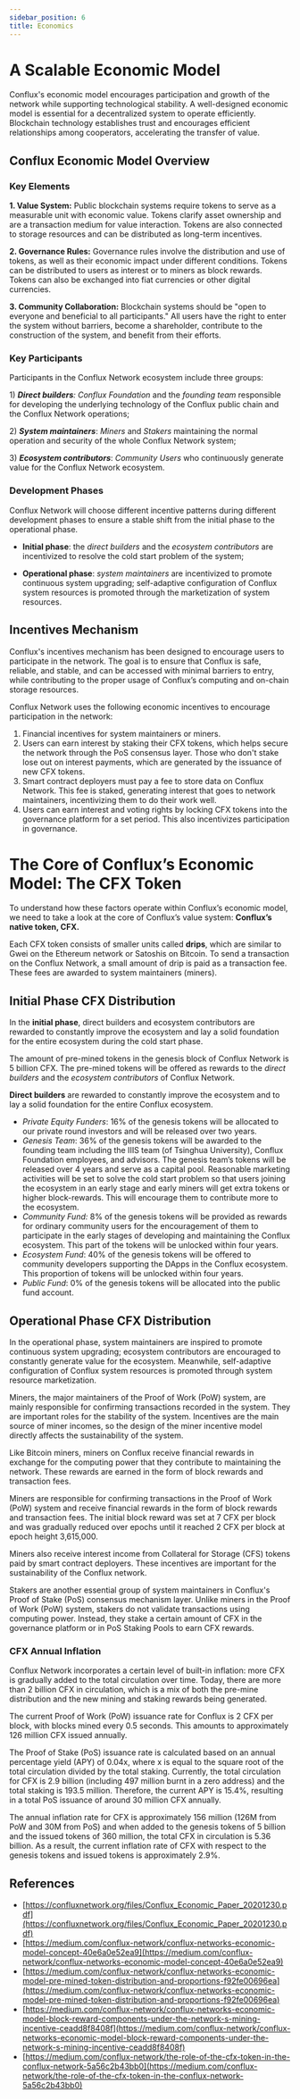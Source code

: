 ```yaml
---
sidebar_position: 6
title: Economics
---
```


# **A Scalable Economic Model**
Conflux's economic model encourages participation and growth of the network while supporting technological stability. A well-designed economic model is essential for a decentralized system to operate efficiently. Blockchain technology establishes trust and encourages efficient relationships among cooperators, accelerating the transfer of value.

## **Conflux Economic Model Overview**
### Key Elements

**1. Value System:** Public blockchain systems require tokens to serve as a measurable unit with economic value. Tokens clarify asset ownership and are a transaction medium for value interaction. Tokens are also connected to storage resources and can be distributed as long-term incentives.

**2. Governance Rules:** Governance rules involve the distribution and use of tokens, as well as their economic impact under different conditions. Tokens can be distributed to users as interest or to miners as block rewards. Tokens can also be exchanged into fiat currencies or other digital currencies.

**3. Community Collaboration:** Blockchain systems should be "open to everyone and beneficial to all participants." All users have the right to enter the system without barriers, become a shareholder, contribute to the construction of the system, and benefit from their efforts.

### Key Participants
Participants in the Conflux Network ecosystem include three groups:

1) ***Direct builders**:* *Conflux Foundation* and the *founding team* responsible for developing the underlying technology of the Conflux public chain and the Conflux Network operations; 

2) ***System maintainers***: *Miners* and *Stakers* maintaining the normal operation and security of the whole Conflux Network system;

3) ***Ecosystem contributors***: *Community Users* who continuously generate value for the Conflux Network ecosystem.

### Development Phases
Conflux Network will choose different incentive patterns during different development phases to ensure a stable shift from the initial phase to the operational phase.

- **Initial phase**: the *direct builders* and the *ecosystem contributors* are incentivized to resolve the cold start problem of the system;

- **Operational phase**: *system maintainers* are incentivized to promote continuous system upgrading; self-adaptive configuration of Conflux system resources is promoted through the marketization of system resources.

## **Incentives Mechanism**

Conflux's incentives mechanism has been designed to encourage users to participate in the network. The goal is to ensure that Conflux is safe, reliable, and stable, and can be accessed with minimal barriers to entry, while contributing to the proper usage of Conflux’s computing and on-chain storage resources.

Conflux Network uses the following economic incentives to encourage participation in the network:

1. Financial incentives for system maintainers or miners.
2. Users can earn interest by staking their CFX tokens, which helps secure the network through the PoS consensus layer. Those who don't stake lose out on interest payments, which are generated by the issuance of new CFX tokens.
3. Smart contract deployers must pay a fee to store data on Conflux Network. This fee is staked, generating interest that goes to network maintainers, incentivizing them to do their work well.
4. Users can earn interest and voting rights by locking CFX tokens into the governance platform for a set period. This also incentivizes participation in governance.

# **The Core of Conflux’s Economic Model: The CFX Token**

To understand how these factors operate within Conflux’s economic model, we need to take a look at the core of Conflux’s value system: **Conflux’s native token, CFX.**

Each CFX token consists of smaller units called **drips**, which are similar to Gwei on the Ethereum network or Satoshis on Bitcoin. To send a transaction on the Conflux Network, a small amount of drip is paid as a transaction fee. These fees are awarded to system maintainers (miners).

## **Initial Phase CFX Distribution**

In the **initial phase**, direct builders and ecosystem contributors are rewarded to constantly improve the ecosystem and lay a solid foundation for the entire ecosystem during the cold start phase.

The amount of pre-mined tokens in the genesis block of Conflux Network is 5 billion CFX. The pre-mined tokens will be offered as rewards to the *direct builders* and the *ecosystem contributors* of Conflux Network.

**Direct builders** are rewarded to constantly improve the ecosystem and to lay a solid foundation for the entire Conflux ecosystem.
- *Private Equity Funders*: 16% of the genesis tokens will be allocated to our private round investors and will be released over two years.
- *Genesis Team*: 36% of the genesis tokens will be awarded to the founding team including the IIIS team (of Tsinghua University), Conflux Foundation employees, and advisors. The genesis team’s tokens will be released over 4 years and serve as a capital pool. Reasonable marketing activities will be set to solve the cold start problem so that users joining the ecosystem in an early stage and early miners will get extra tokens or higher block-rewards. This will encourage them to contribute more to the ecosystem.
- *Community Fund:* 8% of the genesis tokens will be provided as rewards for ordinary community users for the encouragement of them to participate in the early stages of developing and maintaining the Conflux ecosystem. This part of the tokens will be unlocked within four years.
- *Ecosystem Fund*: 40% of the genesis tokens will be offered to community developers supporting the DApps in the Conflux ecosystem. This proportion of tokens will be unlocked within four years.
- *Public Fund*: 0% of the genesis tokens will be allocated into the public fund account.


## **Operational Phase CFX Distribution**

In the operational phase, system maintainers are inspired to promote continuous system upgrading; ecosystem contributors are encouraged to constantly generate value for the ecosystem. Meanwhile, self-adaptive configuration of Conflux system resources is promoted through system resource marketization.

Miners, the major maintainers of the Proof of Work (PoW) system, are mainly responsible for confirming transactions recorded in the system. They are important roles for the stability of the system. Incentives are the main source of miner incomes, so the design of the miner incentive model directly affects the sustainability of the system.

Like Bitcoin miners, miners on Conflux receive financial rewards in exchange for the computing power that they contribute to maintaining the network. These rewards are earned in the form of block rewards and transaction fees.

Miners are responsible for confirming transactions in the Proof of Work (PoW) system and receive financial rewards in the form of block rewards and transaction fees. The initial block reward was set at 7 CFX per block and was gradually reduced over epochs until it reached 2 CFX per block at epoch height 3,615,000.

Miners also receive interest income from Collateral for Storage (CFS) tokens paid by smart contract deployers. These incentives are important for the sustainability of the Conflux network.

Stakers are another essential group of system maintainers in Conflux's Proof of Stake (PoS) consensus mechanism layer. Unlike miners in the Proof of Work (PoW) system, stakers do not validate transactions using computing power. Instead, they stake a certain amount of CFX in the governance platform or in PoS Staking Pools to earn CFX rewards.

### **CFX Annual Inflation**

Conflux Network incorporates a certain level of built-in inflation: more CFX is gradually added to the total circulation over time. Today, there are more than 2 billion CFX in circulation, which is a mix of both the pre-mine distribution and the new mining and staking rewards being generated.

The current Proof of Work (PoW) issuance rate for Conflux is 2 CFX per block, with blocks mined every 0.5 seconds. This amounts to approximately 126 million CFX issued annually.

The Proof of Stake (PoS) issuance rate is calculated based on an annual percentage yield (APY) of 0.04x, where x is equal to the square root of the total circulation divided by the total staking. Currently, the total circulation for CFX is 2.9 billion (including 497 million burnt in a zero address) and the total staking is 193.5 million. Therefore, the current APY is 15.4%, resulting in a total PoS issuance of around 30 million CFX annually.

The annual inflation rate for CFX is approximately 156 million (126M from PoW and 30M from PoS) and when added to the genesis tokens of 5 billion and the issued tokens of 360 million, the total CFX in circulation is 5.36 billion. As a result, the current inflation rate of CFX with respect to the genesis tokens and issued tokens is approximately 2.9%.

## **References**
- [https://confluxnetwork.org/files/Conflux_Economic_Paper_20201230.pdf](https://confluxnetwork.org/files/Conflux_Economic_Paper_20201230.pdf)
- [https://medium.com/conflux-network/conflux-networks-economic-model-concept-40e6a0e52ea9](https://medium.com/conflux-network/conflux-networks-economic-model-concept-40e6a0e52ea9)
- [https://medium.com/conflux-network/conflux-networks-economic-model-pre-mined-token-distribution-and-proportions-f92fe00696ea](https://medium.com/conflux-network/conflux-networks-economic-model-pre-mined-token-distribution-and-proportions-f92fe00696ea)
- [https://medium.com/conflux-network/conflux-networks-economic-model-block-reward-components-under-the-network-s-mining-incentive-ceadd8f8408f](https://medium.com/conflux-network/conflux-networks-economic-model-block-reward-components-under-the-network-s-mining-incentive-ceadd8f8408f)
- [https://medium.com/conflux-network/the-role-of-the-cfx-token-in-the-conflux-network-5a56c2b43bb0](https://medium.com/conflux-network/the-role-of-the-cfx-token-in-the-conflux-network-5a56c2b43bb0)

